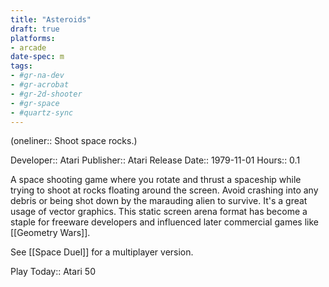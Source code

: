 ```yaml
---
title: "Asteroids"
draft: true
platforms:
- arcade
date-spec: m
tags:
- #gr-na-dev 
- #gr-acrobat 
- #gr-2d-shooter 
- #gr-space 
- #quartz-sync
---
```


(oneliner:: Shoot space rocks.)

Developer:: Atari
Publisher:: Atari
Release Date:: 1979-11-01
Hours:: 0.1

A space shooting game where you rotate and thrust a spaceship while trying to shoot at rocks floating around the screen. Avoid crashing into any debris or being shot down by the marauding alien to survive. It's a great usage of vector graphics. This static screen arena format has become a staple for freeware developers and influenced later commercial games like [[Geometry Wars]].

See [[Space Duel]] for a multiplayer version.

Play Today:: Atari 50